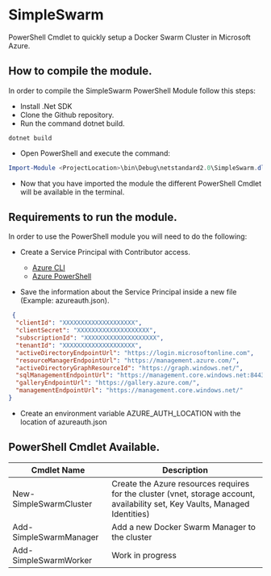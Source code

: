 # SimpleSwarm
PowerShell Cmdlet to quickly setup a Docker Swarm Cluster in Microsoft Azure.

## How to compile the module.
In order to compile the SimpleSwarm PowerShell Module follow this steps:

* Install .Net SDK
* Clone the Github repository.
* Run the command dotnet build.

```properties
dotnet build
```

* Open PowerShell and execute the command:

```powershell
Import-Module <ProjectLocation>\bin\Debug\netstandard2.0\SimpleSwarm.dll
```
* Now that you have imported the module the different PowerShell Cmdlet will be available in the terminal.

## Requirements to run the module.
In order to use the PowerShell module you will need to do the following:

* Create a Service Principal with Contributor access.
  * [Azure CLI](https://docs.microsoft.com/en-us/cli/azure/ad/sp?view=azure-cli-latest#az_ad_sp_create_for_rbac)
  * [Azure PowerShell](https://docs.microsoft.com/en-us/powershell/module/az.resources/new-azadserviceprincipal?view=azps-5.1.0)

* Save the information about the Service Principal inside a new file (Example: azureauth.json).

```json
 {
  "clientId": "XXXXXXXXXXXXXXXXXXXX",
  "clientSecret": "XXXXXXXXXXXXXXXXXXXX",
  "subscriptionId": "XXXXXXXXXXXXXXXXXXXX",
  "tenantId": "XXXXXXXXXXXXXXXXXXXX",
  "activeDirectoryEndpointUrl": "https://login.microsoftonline.com",
  "resourceManagerEndpointUrl": "https://management.azure.com/",
  "activeDirectoryGraphResourceId": "https://graph.windows.net/",
  "sqlManagementEndpointUrl": "https://management.core.windows.net:8443/",
  "galleryEndpointUrl": "https://gallery.azure.com/",
  "managementEndpointUrl": "https://management.core.windows.net/"
}
```

* Create an environment variable AZURE_AUTH_LOCATION with the location of azureauth.json 

## PowerShell Cmdlet Available.

| Cmdlet Name               | Description                                                                                                                    |  
|---------------------------|--------------------------------------------------------------------------------------------------------------------------------|
| New-SimpleSwarmCluster    | Create the Azure resources requires for the cluster (vnet, storage account, availability set, Key Vaults, Managed Identities)  |    
| Add-SimpleSwarmManager    | Add a new Docker Swarm Manager to the cluster                                                                                  |
| Add-SimpleSwarmWorker     | Work in progress   |

